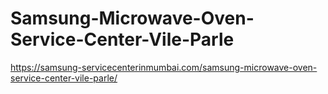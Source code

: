 # Samsung-Microwave-Oven-Service-Center-Vile-Parle
https://samsung-servicecenterinmumbai.com/samsung-microwave-oven-service-center-vile-parle/
